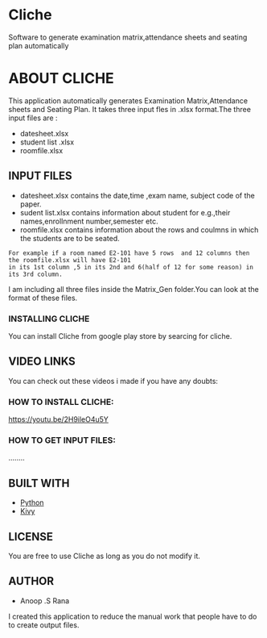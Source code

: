 # Cliche
Software to generate examination matrix,attendance sheets and seating plan automatically

# ABOUT CLICHE

This application automatically generates Examination Matrix,Attendance sheets and Seating Plan.
It takes three input fles in .xlsx format.The three input files are :
* datesheet.xlsx
* student list .xlsx
* roomfile.xlsx

## INPUT FILES
* datesheet.xlsx contains the date,time ,exam name, subject code of the paper.
* sudent list.xlsx contains information about student for e.g.,their names,enrollnment number,semester etc.
* roomfile.xlsx contains information about the rows and coulmns in which the students are to be seated.

```
For example if a room named E2-101 have 5 rows  and 12 columns then the roomfile.xlsx will have E2-101 
in its 1st column ,5 in its 2nd and 6(half of 12 for some reason) in its 3rd column.
```
I am including all three files inside the Matrix_Gen folder.You can look at the format of these files.

### INSTALLING CLICHE

You can install Cliche from google play store by searcing for cliche.

## VIDEO LINKS

You can check out these videos i made if you have any doubts:

### HOW TO INSTALL CLICHE:

https://youtu.be/2H9ileO4u5Y

### HOW TO GET INPUT FILES:

........

## BUILT WITH

* [Python](https://www.python.org/)
* [Kivy](https://kivy.org/#home)


## LICENSE

You are free to use Cliche as long as you do not modify it.

## AUTHOR

* Anoop .S Rana

I created this application to reduce the manual work that people have to do to create output files. 
